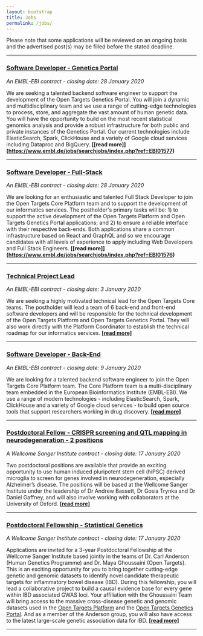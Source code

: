```yaml
---
layout: bootstrap
title: Jobs
permalink: /jobs/
---
```

Please note that some applications will be reviewed on an ongoing basis and the advertised post(s) may be filled before the stated deadline. 

***

### [Software Developer - Genetics Portal](https://www.embl.de/jobs/searchjobs/index.php?ref=EBI01577)
*An EMBL-EBI contract - closing date: 28 January 2020*

We are seeking a talented backend software engineer to support the development of the Open Targets Genetics Portal. You  will join a dynamic and multidisciplinary team and we use a range of cutting-edge technologies to process, store, and aggregate the vast amount of human genetic data. You will have the opportunity to build on the most recent statistical genomics analysis and provide a robust infrastructure for both public and private instances of the Genetics Portal. Our current technologies include ElasticSearch, Spark, ClickHouse and a variety of Google cloud services including Dataproc and BigQuery. __[[read more]] (https://www.embl.de/jobs/searchjobs/index.php?ref=EBI01577)__

***

### [Software Developer - Full-Stack](https://www.embl.de/jobs/searchjobs/index.php?ref=EBI01576)
*An EMBL-EBI contract - closing date: 28 January 2020*

We are looking for an enthusiastic and talented Full Stack Developer to join the Open Targets Core Platform team and to support the development of our informatics services. The postholder's primary tasks will be: 1) to support the active development of the Open Targets Platform and Open Targets Genetics Portal applications; and 2) to ensure a reliable interface with their respective back-ends. Both applications share a common infrastructure based on React and GraphQL and so we encourage candidates with all levels of experience to apply including Web Developers and Full Stack Engineers. __[[read more]] (https://www.embl.de/jobs/searchjobs/index.php?ref=EBI01576)__

***

### [Technical Project Lead](https://www.embl.de/jobs/searchjobs/index.php?ref=EBI01575)
*An EMBL-EBI contract - closing date: 3 January 2020*

We are seeking a highly motivated technical lead for the Open Targets Core teams. The postholder will lead a team of 6 back-end and front-end software developers and will be responsible for the technical development of the Open Targets Platform and Open Targets Genetics Portal. They will also work directly with the Platform Coordinator to establish the technical roadmap for our informatics services. __[[read more]](https://www.embl.de/jobs/searchjobs/index.php?ref=EBI01575)__

***

### [Software Developer - Back-End](https://www.embl.de/jobs/searchjobs/index.php?ref=EBI01565)
*An EMBL-EBI contract - closing date: 9 January 2020*

We are looking for a talented backend software engineer to join the Open Targets Core Platform team. The Core Platform team is a multi-disciplinary team embedded in the European Bioinformatics Institute (EMBL-EBI). We use a range of modern technologies - including ElasticSearch, Spark, ClickHouse and a variety of Google cloud services - to build open source tools that support researchers working in drug discovery. __[[read more]](https://www.embl.de/jobs/searchjobs/index.php?ref=EBI01565)__

***

### [Postdoctoral Fellow - CRISPR screening and QTL mapping in neurodegeneration - 2 positions](https://jobs.sanger.ac.uk/vacancy/postdoctoral-fellow-crispr-screening-and-qtl-mapping-in-neurodegeneration-405888.html)
*A Wellcome Sanger Institute contract - closing date: 17 January 2020*

Two postdoctoral positions are available that provide an exciting opportunity to use human induced pluripotent stem cell (hiPSC) derived microglia to screen for genes involved in neurodegeneration, especially Alzheimer’s disease. The positions will be based at the Wellcome Sanger Institute under the leadership of Dr Andrew Bassett, Dr Gosia Trynka and Dr Daniel Gaffney, and will also involve working with collaborators at the University of Oxford.  __[[read more]](https://jobs.sanger.ac.uk/vacancy/postdoctoral-fellow-crispr-screening-and-qtl-mapping-in-neurodegeneration-405888.html)__

***

### [Postdoctoral Fellowship - Statistical Genetics](https://jobs.sanger.ac.uk/vacancy/postdoctoral-fellowship-statistical-genetics-407895.html)
*A Wellcome Sanger Institute contract - closing date: 17 January 2020*

Applications are invited for a 3-year Postdoctoral Fellowship at the Wellcome Sanger Institute based jointly in the teams of Dr. Carl Anderson (Human Genetics Programme) and Dr. Maya Ghoussaini (Open Targets). This is an exciting opportunity for you to bring together cutting-edge genetic and genomic datasets to identify novel candidate therapeutic targets for inflammatory bowel disease (IBD). During this fellowship, you will lead a collaborative project to build a causal evidence base for every gene within IBD associated GWAS loci. Your affiliation with the Ghoussaini Team will bring access to the massive cross-disease genetic and genomic datasets used in the [Open Targets Platform](https://www.targetvalidation.org/) and the [Open Targets Genetics Portal](https://genetics.opentargets.org). And as a member of the Anderson group, you will also have access to the latest large-scale genetic association data for IBD. __[[read more]](https://jobs.sanger.ac.uk/vacancy/postdoctoral-fellowship-statistical-genetics-407895.html)__

***
